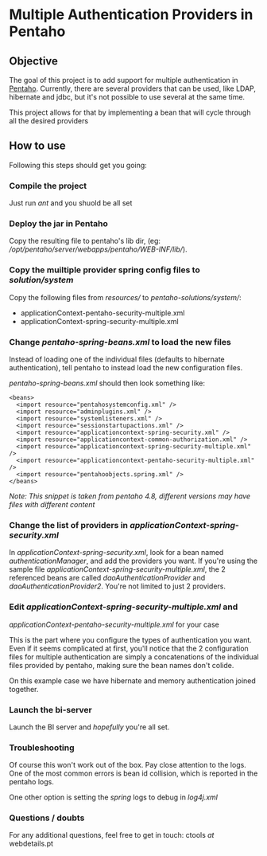 Multiple Authentication Providers in Pentaho
============================================

Objective
-------

The goal of this project is to add support for multiple authentication in
[Pentaho](http://www.pentaho.com). Currently, there are several providers that
can be used, like LDAP, hibernate and jdbc, but it's not possible to use
several at the same time.

This project allows for that by implementing a bean that will cycle through all
the desired providers


How to use
----------

Following this steps should get you going:

### Compile the project

Just run *ant* and you shuold be all set


### Deploy the jar in Pentaho

Copy the resulting file to pentaho's lib dir, (eg:
*/opt/pentaho/server/webapps/pentaho/WEB-INF/lib/*).


### Copy the muiltiple provider spring config files to *solution/system*

Copy the following files from *resources/* to *pentaho-solutions/system/*:

* applicationContext-pentaho-security-multiple.xml
* applicationContext-spring-security-multiple.xml


### Change *pentaho-spring-beans.xml* to load the new files

Instead of loading one of the individual files (defaults to hibernate authentication), 
tell pentaho to instead load the new configuration files. 

*pentaho-spring-beans.xml* should then look something like:

	<beans>
	  <import resource="pentahosystemconfig.xml" />
	  <import resource="adminplugins.xml" />
	  <import resource="systemlisteners.xml" />
	  <import resource="sessionstartupactions.xml" />
	  <import resource="applicationcontext-spring-security.xml" />
	  <import resource="applicationcontext-common-authorization.xml" />
	  <import resource="applicationcontext-spring-security-multiple.xml" />
	  <import resource="applicationcontext-pentaho-security-multiple.xml" />
	  <import resource="pentahoobjects.spring.xml" />
	</beans>


*Note: This snippet is taken from pentaho 4.8, different versions may have files
with different content*


### Change the list of providers in *applicationContext-spring-security.xml*

In *applicationContext-spring-security.xml*, look for a bean named
*authenticationManager*, and add the providers you want. If you're using the
sample file *applicationContext-spring-security-multiple.xml*, the 2 referenced
beans are called *daoAuthenticationProvider* and *daoAuthenticationProvider2*.
You're not limited to just 2 providers.


### Edit *applicationContext-spring-security-multiple.xml* and
*applicationContext-pentaho-security-multiple.xml* for your case

This is the part where you configure the types of authentication you want. Even
if it seems complicated at first, you'll notice that the 2 configuration files
for multiple authentication are simply a concatenations of the individual files
provided by pentaho, making sure the bean names don't colide. 

On this example case we have hibernate and memory authentication joined together.


### Launch the bi-server

Launch the BI server and *hopefully* you're all set.


### Troubleshooting

Of course this won't work out of the box. Pay close attention to the logs. One
of the most common errors is bean id collision, which is reported in the
pentaho logs.

One other option is setting the *spring* logs to debug in *log4j.xml*


### Questions / doubts

For any additional questions, feel free to get in touch: ctools _at_ webdetails.pt



